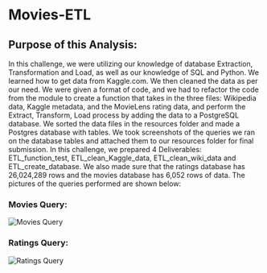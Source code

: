 # Movies-ETL
## Purpose of this Analysis:
In this challenge, we were utilizing our knowledge of database Extraction, Transformation and Load, as well as our knowledge of SQL and Python. We learned how to get data from Kaggle.com. We then cleaned the data as per our need. We were given a format of code, and we had to refactor the code from the module to create a function that takes in the three files: Wikipedia data, Kaggle metadata, and the MovieLens rating data, and perform the Extract, Transform, Load process by adding the data to a PostgreSQL database. We sorted the data files in the resources folder and made a Postgres database with tables. We took screenshots of the queries we ran on the database tables and attached them to our resources folder for final submission. In this challenge, we prepared 4 Deliverables: ETL_function_test, ETL_clean_Kaggle_data, ETL_clean_wiki_data and ETL_create_database. We also made sure that the ratings database has 26,024,289 rows and the movies database has 6,052 rows of data. The pictures of the queries performed are shown below:

### Movies Query:
![Movies Query](https://github.com/nayanbarhate/Movies_ETL/blob/main/Resources/movies_query.png)

### Ratings Query:
![Ratings Query](https://github.com/nayanbarhate/Movies_ETL/blob/main/Resources/ratings_query.png)